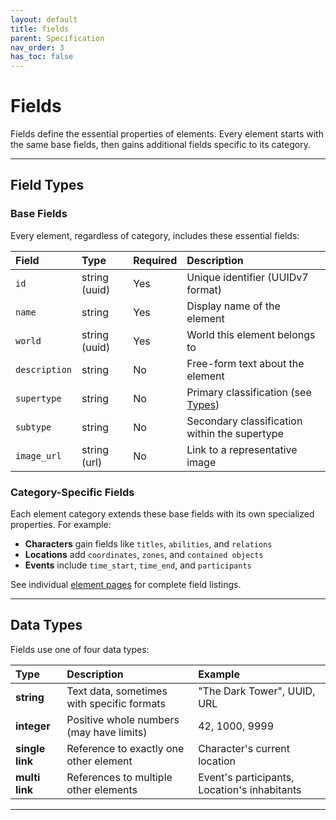 ```yaml
---
layout: default
title: fields
parent: Specification
nav_order: 3
has_toc: false
---
```


# Fields

Fields define the essential properties of elements. Every element starts with the same base fields, then gains additional fields specific to its category.

---

## Field Types

### Base Fields

Every element, regardless of category, includes these essential fields:

| Field         | Type          | Required | Description                                                            |
| :------------ | :------------ | :------- | :--------------------------------------------------------------------- |
| `id`          | string (uuid) | Yes      | Unique identifier (UUIDv7 format) |
| `name`        | string        | Yes      | Display name of the element                                                   |
| `world`       | string (uuid) | Yes      | World this element belongs to                            |
| `description` | string        | No       | Free-form text about the element                                   |
| `supertype`   | string        | No       | Primary classification (see [Types](./types.md)) |
| `subtype`     | string        | No       | Secondary classification within the supertype |
| `image_url`   | string (url)  | No       | Link to a representative image                              |

### Category-Specific Fields

Each element category extends these base fields with its own specialized properties. For example:
- **Characters** gain fields like `titles`, `abilities`, and `relations`
- **Locations** add `coordinates`, `zones`, and `contained objects`
- **Events** include `time_start`, `time_end`, and `participants`

See individual [element pages](./element_categories/) for complete field listings.

---

## Data Types

Fields use one of four data types:

| Type | Description | Example |
| :--- | :---------- | :------ |
| **string** | Text data, sometimes with specific formats | "The Dark Tower", UUID, URL |
| **integer** | Positive whole numbers (may have limits) | 42, 1000, 9999 |
| **single link** | Reference to exactly one other element | Character's current location |
| **multi link** | References to multiple other elements | Event's participants, Location's inhabitants |

---
 